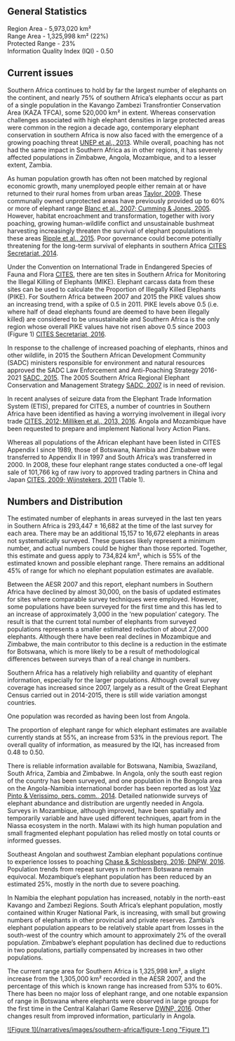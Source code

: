 ## General Statistics

Region Area - 5,973,020 km²<br />
Range Area - 1,325,998  km² (22%)<br />
Protected Range - 23%<br />
Information Quality Index (IQI) - 0.50

## Current issues

Southern Africa continues to hold by far the largest number of elephants on the continent, and nearly 75% of southern Africa’s elephants occur as part of a single population in the Kavango Zambezi Transfrontier Conservation Area (KAZA TFCA), some 520,000 km² in extent. Whereas conservation challenges associated with high elephant densities in large protected areas were common in the region a decade ago, contemporary elephant conservation in southern Africa is now also faced with the emergence of a growing poaching threat [UNEP et al., 2013](/references#u). While overall, poaching has not had the same impact in Southern Africa as in other regions, it has severely affected populations in Zimbabwe, Angola, Mozambique, and to a lesser extent, Zambia. 

As human population growth has often not been matched by regional economic growth, many unemployed people either remain at or have returned to their rural homes from urban areas [Taylor, 2009](/references#t). These communally owned unprotected areas have previously provided up to 60% or more of elephant range [Blanc et al., 2007; Cumming & Jones, 2005](/references#b). However, habitat encroachment and transformation, together with ivory poaching, growing human-wildlife conflict and unsustainable bushmeat harvesting increasingly threaten the survival of elephant populations in these areas [Ripple et al., 2015](/references#r). Poor governance could become potentially threatening for the long-term survival of elephants in southern Africa [CITES Secretariat, 2014](/references#c). 

Under the Convention on International Trade in Endangered Species of Fauna and Flora [CITES](/references#c), there are ten sites in Southern Africa for Monitoring the Illegal Killing of Elephants (MIKE). Elephant carcass data from these sites can be used to calculate the Proportion of Illegally Killed Elephants (PIKE). For Southern Africa between 2007 and 2015 the PIKE values show an increasing trend, with a spike of 0.5 in 2011. PIKE levels above 0.5 (i.e. where half of dead elephants found are deemed to have been illegally killed) are considered to be unsustainable and Southern Africa is the only region whose overall PIKE values have not risen above 0.5 since 2003 (Figure 1) [CITES Secretariat, 2016](/references#c). 

In response to the challenge of increased poaching of elephants, rhinos and other wildlife, in 2015 the Southern African Development Community (SADC) ministers responsible for environment and natural resources approved the SADC Law Enforcement and Anti-Poaching Strategy 2016-2021 [SADC, 2015](/references#s). The 2005 Southern Africa Regional Elephant Conservation and Management Strategy [SADC, 2007](/references#s) is in need of revision.

In recent analyses of seizure data from the Elephant Trade Information System (ETIS), prepared for CITES, a number of countries in Southern Africa have been identified as having a worrying involvement in illegal ivory trade [CITES, 2012; Milliken et al., 2013, 2016](/references#c). Angola and Mozambique have been requested to prepare and implement National Ivory Action Plans. 

Whereas all populations of the African elephant have been listed in CITES Appendix I since 1989, those of Botswana, Namibia and Zimbabwe were transferred to Appendix II in 1997 and South Africa’s was transferred in 2000. In 2008, these four elephant range states conducted a one-off legal sale of 101,766 kg of raw ivory to approved trading partners in China and Japan [CITES, 2009; Wijnstekers, 2011](/references#c) (Table 1). 

## Numbers and Distribution

The estimated number of elephants in areas surveyed in the last ten years in Southern Africa is 293,447 ± 16,682 at the time of the last survey for each area. There may be an additional 15,157 to 16,672 elephants in areas not systematically surveyed. These guesses likely represent a minimum number, and actual numbers could be higher than those reported. Together, this estimate and guess apply to 734,824 km², which is 55% of the estimated known and possible elephant range. There remains an additional 45% of range for which no elephant population estimates are available.

Between the AESR 2007 and this report, elephant numbers in Southern Africa have declined by almost 30,000, on the basis of updated estimates for sites where comparable survey techniques were employed. However, some populations have been surveyed for the first time and this has led to an increase of approximately 3,000 in the ‘new population’ category.  The result is that the current total number of elephants from surveyed populations represents a smaller estimated reduction of about 27,000 elephants. Although there have been real declines in Mozambique and Zimbabwe, the main contributor to this decline is a reduction in the estimate for Botswana, which is more likely to be a result of methodological differences between surveys than of a real change in numbers. 

Southern Africa has a relatively high reliability and quantity of elephant information, especially for the larger populations. Although overall survey coverage has increased since 2007, largely as a result of the Great Elephant Census carried out in 2014-2015, there is still wide variation amongst countries. 

One population was recorded as having been lost from Angola. 

The proportion of elephant range for which elephant estimates are available currently stands at 55%, an increase from 53% in the previous report. The overall quality of information, as measured by the IQI, has increased from 0.48 to 0.50.

There is reliable information available for Botswana, Namibia, Swaziland, South Africa, Zambia and Zimbabwe. In Angola, only the south east region of the country has been surveyed, and one population in the Bongola area on the Angola-Namibia international border has been reported as lost [Vaz Pinto & Verissimo, pers. comm., 2014](/references#v). Detailed nationwide surveys of elephant abundance and distribution are urgently needed in Angola. Surveys in Mozambique, although improved, have been spatially and temporarily variable and have used different techniques, apart from in the Niassa ecosystem in the north. Malawi with its high human population and small fragmented elephant population has relied mostly on total counts or informed guesses. 

Southeast Angolan and southwest  Zambian elephant populations continue to experience losses to poaching [Chase & Schlossberg, 2016; DNPW, 2016](/references#c). Population trends from repeat surveys in northern Botswana remain equivocal. Mozambique’s elephant population has been reduced by an estimated 25%, mostly in the north due to severe poaching. 

In Namibia the elephant population has increased, notably in the north-east Kavango and Zambezi Regions. South Africa’s elephant population, mostly contained within Kruger National Park, is increasing, with small but growing numbers of elephants in other provincial and private reserves. Zambia’s elephant population appears to be relatively stable apart from losses in the south-west of the country which amount to approximately 2% of the overall population. Zimbabwe’s elephant population has declined due to reductions in two populations, partially compensated by increases in two other populations.

The current range area for Southern Africa is 1,325,998 km², a slight increase from the 1,305,000 km² recorded in the AESR 2007, and the percentage of this which is known range has increased from 53% to 60%. There has been no major loss of elephant range, and one notable expansion of range in Botswana where elephants were observed in large groups for the first time in the Central Kalahari Game Reserve [DWNP, 2016](/references#d). Other changes result from improved information, particularly in Angola.

<a href="/narratives/images/southern-africa/figure-1.png" target="_blank">
  ![Figure 1](/narratives/images/southern-africa/figure-1.png "Figure 1")
</a>
